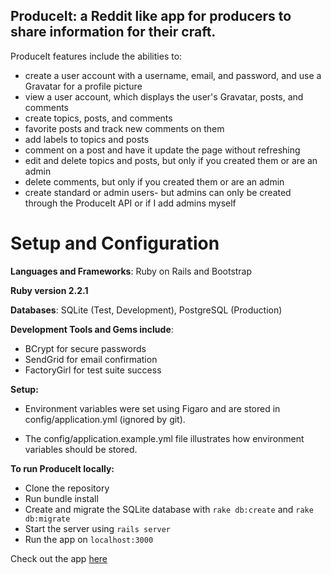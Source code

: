 ## ProduceIt: a Reddit like app for producers to share information for their craft.

  ProduceIt features include the abilities to:

  * create a user account with a username, email, and password, and use a Gravatar for a profile picture
  * view a user account, which displays the user's Gravatar, posts, and comments
  * create topics, posts, and comments
  * favorite posts and track new comments on them
  * add labels to topics and posts
  * comment on a post and have it update the page without refreshing
  * edit and delete topics and posts, but only if you created them or are an admin
  * delete comments, but only if you created them or are an admin
  * create standard or admin users- but admins can only be created through the ProduceIt API or if I add admins myself


  # Setup and Configuration

  **Languages and Frameworks**: Ruby on Rails and Bootstrap

  **Ruby version 2.2.1**

  **Databases**: SQLite (Test, Development), PostgreSQL (Production)

  **Development Tools and Gems include**:

  + BCrypt for secure passwords
  + SendGrid for email confirmation
  + FactoryGirl for test suite success

  **Setup:**

  + Environment variables were set using Figaro and are stored in config/application.yml (ignored by git).

  + The config/application.example.yml file illustrates how environment variables should be stored.

  **To run ProduceIt locally:**

  + Clone the repository
  + Run bundle install
  + Create and migrate the SQLite database with `rake db:create` and `rake db:migrate`
  + Start the server using `rails server`
  + Run the app on `localhost:3000`

  Check out the app  [here](https://damp-beach-88736.herokuapp.com/)
